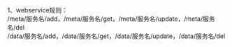 1、webservice规则：<br>
/meta/服务名/add，/meta/服务名/get，/meta/服务名/update，/meta/服务名/del<br>
/data/服务名/add，/data/服务名/get，/data/服务名/update，/data/服务名/del


